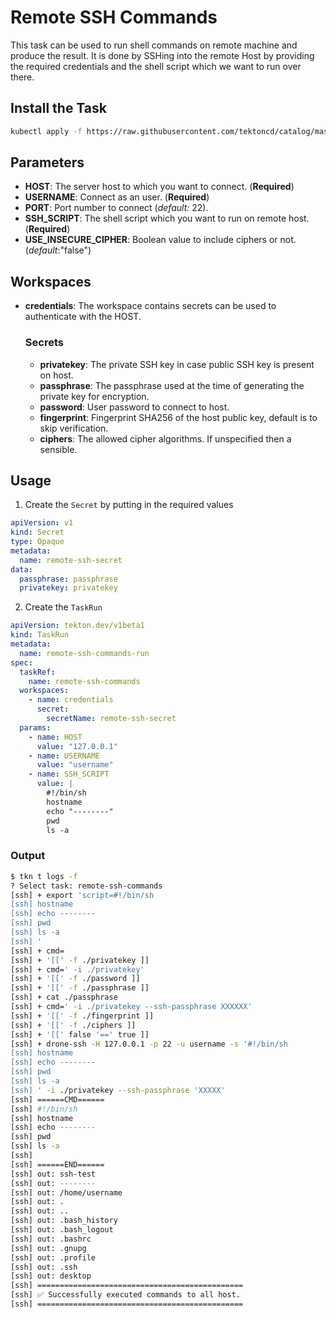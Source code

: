 # Remote SSH Commands

This task can be used to run shell commands on remote machine and produce the result. It is done by SSHing into the remote Host by providing the required credentials and the shell script which we want to run over there.

## Install the Task

```bash
kubectl apply -f https://raw.githubusercontent.com/tektoncd/catalog/master/task/remote-ssh-commands/0.1/remote-ssh-commands.yaml
```

## Parameters

- **HOST**: The server host to which you want to connect. (**Required**)
- **USERNAME**: Connect as an user. (**Required**)
- **PORT**: Port number to connect (_default:_ 22).
- **SSH_SCRIPT**: The shell script which you want to run on remote host. (**Required**)
- **USE_INSECURE_CIPHER**: Boolean value to include ciphers or not. (_default_:"false")

## Workspaces

- **credentials**: The workspace contains secrets can be used to authenticate with the HOST.
  ### Secrets
  - **privatekey**: The private SSH key in case public SSH key is present on host.
  - **passphrase**: The passphrase used at the time of generating the private key for encryption.
  - **password**: User password to connect to host.
  - **fingerprint**: Fingerprint SHA256 of the host public key, default is to skip verification.
  - **ciphers**: The allowed cipher algorithms. If unspecified then a sensible.

## Usage

1. Create the `Secret` by putting in the required values

```yaml
apiVersion: v1
kind: Secret
type: Opaque
metadata:
  name: remote-ssh-secret
data:
  passphrase: passphrase
  privatekey: privatekey
```

2. Create the `TaskRun`

```yaml
apiVersion: tekton.dev/v1beta1
kind: TaskRun
metadata:
  name: remote-ssh-commands-run
spec:
  taskRef:
    name: remote-ssh-commands
  workspaces:
    - name: credentials
      secret:
        secretName: remote-ssh-secret
  params:
    - name: HOST
      value: "127.0.0.1"
    - name: USERNAME
      value: "username"
    - name: SSH_SCRIPT
      value: |
        #!/bin/sh
        hostname
        echo "--------"
        pwd
        ls -a
```

### Output

```bash
$ tkn t logs -f
? Select task: remote-ssh-commands
[ssh] + export 'script=#!/bin/sh
[ssh] hostname
[ssh] echo --------
[ssh] pwd
[ssh] ls -a
[ssh] '
[ssh] + cmd=
[ssh] + '[[' -f ./privatekey ]]
[ssh] + cmd=' -i ./privatekey'
[ssh] + '[[' -f ./password ]]
[ssh] + '[[' -f ./passphrase ]]
[ssh] + cat ./passphrase
[ssh] + cmd=' -i ./privatekey --ssh-passphrase XXXXXX'
[ssh] + '[[' -f ./fingerprint ]]
[ssh] + '[[' -f ./ciphers ]]
[ssh] + '[[' false '==' true ]]
[ssh] + drone-ssh -H 127.0.0.1 -p 22 -u username -s '#!/bin/sh
[ssh] hostname
[ssh] echo --------
[ssh] pwd
[ssh] ls -a
[ssh] ' -i ./privatekey --ssh-passphrase 'XXXXX'
[ssh] ======CMD======
[ssh] #!/bin/sh
[ssh] hostname
[ssh] echo --------
[ssh] pwd
[ssh] ls -a
[ssh]
[ssh] ======END======
[ssh] out: ssh-test
[ssh] out: --------
[ssh] out: /home/username
[ssh] out: .
[ssh] out: ..
[ssh] out: .bash_history
[ssh] out: .bash_logout
[ssh] out: .bashrc
[ssh] out: .gnupg
[ssh] out: .profile
[ssh] out: .ssh
[ssh] out: desktop
[ssh] ==============================================
[ssh] ✅ Successfully executed commands to all host.
[ssh] ==============================================
```
